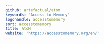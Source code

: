 ```yaml
---
github: artefactual/atom
keywords: "Access to Memory"
logohandle: accesstomemory
sort: accesstomemory
title: AtoM
website: 'https://accesstomemory.org/en/'
---
```

